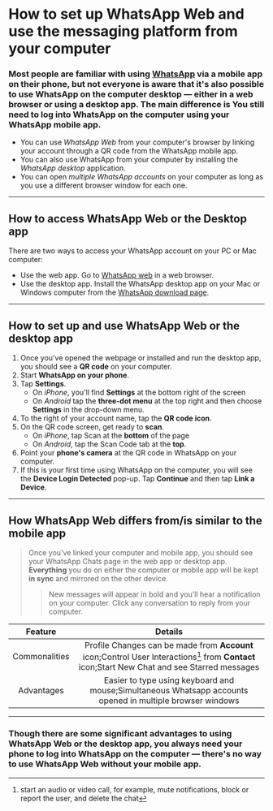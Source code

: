 # How to set up WhatsApp Web and use the messaging platform from your computer

### Most people are familiar with using [WhatsApp][1] via a mobile app on their phone, but not everyone is aware that it's also possible to use WhatsApp on the computer desktop — either in a web browser or using a desktop app. The main difference is You still need to log into WhatsApp on the computer using your WhatsApp mobile app.
- You can use *WhatsApp Web* from your computer's browser by linking your account through a QR code from the WhatsApp mobile app.
- You can also use WhatsApp from your computer by installing the *WhatsApp desktop* application.
- You can open *multiple WhatsApp accounts* on your computer as long as you use a different browser window for each one.

---

## How to access WhatsApp Web or the Desktop app

There are two ways to access your WhatsApp account on your PC or Mac computer:
- Use the web app. Go to [WhatsApp web](https://web.whatsapp.com) in a web browser.
- Use the desktop app. Install the WhatsApp desktop app on your Mac or Windows computer from the [WhatsApp download page](https://www.whatsapp.com/download).
 
 ---
 
 ## How to set up and use WhatsApp Web or the desktop app
 
 1. Once you've opened the webpage or installed and run the desktop app, you should see a **QR code** on your computer.
 2. Start **WhatsApp on your phone**.
 3. Tap **Settings**. 
      - On *iPhone*, you'll find **Settings** at the bottom right of the screen
      - On *Android* tap the **three-dot menu** at the top right and then choose **Settings** in the drop-down menu.
 4. To the right of your account name, tap the **QR code icon**.
 5. On the QR code screen, get ready to **scan**. 
      - On _iPhone_, tap Scan at the **bottom** of the page
      - On _Android_, tap the Scan Code tab at the **top**.
 6. Point your **phone's camera** at the QR code in WhatsApp on your computer.
 7. If this is your first time using WhatsApp on the computer, you will see the **Device Login Detected** pop-up. Tap **Continue** and then tap **Link a Device**.

---

## How WhatsApp Web differs from/is similar to the mobile app

> Once you've linked your computer and mobile app, you should see your WhatsApp Chats page in the web app or desktop app. **Everything** you do on either the computer or mobile app will be kept **in sync** and mirrored on the other device. 
>> New messages will appear in bold and you'll hear a notification on your computer. Click any conversation to reply from your computer.

|Feature|Details|
|:---:|:---:|
|Commonalities|Profile Changes can be made from **Account** icon;Control User Interactions[^1] from **Contact** icon;Start New Chat and see Starred messages|
|Advantages|Easier to type using keyboard and mouse;Simultaneous Whatsapp accounts opened in multiple browser windows|

---

### Though there are some significant advantages to using WhatsApp Web or the desktop app, you always need your phone to log into WhatsApp on the computer — there's no way to use WhatsApp Web without your mobile app.



[1]: https://en.wikipedia.org/wiki/WhatsApp (Whatsapp Wiki)
[^1]: start an audio or video call, for example, mute notifications, block or report the user, and delete the chat
